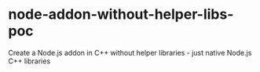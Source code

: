 # node-addon-without-helper-libs-poc
Create a Node.js addon in C++ without helper libraries - just native Node.js C++ libraries
